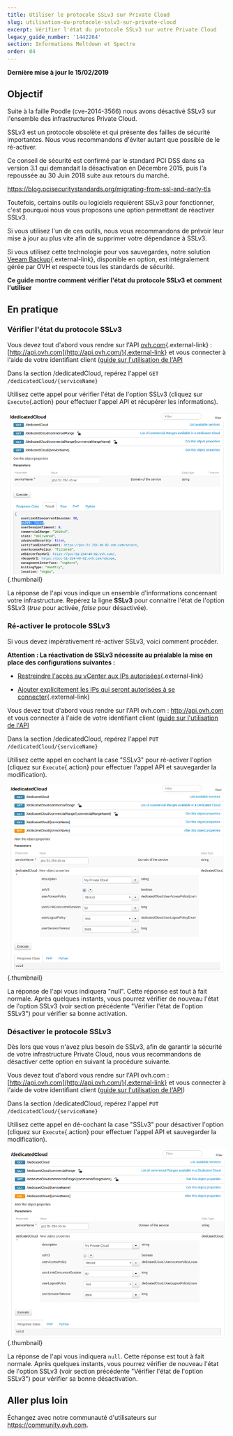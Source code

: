 ```yaml
---
title: Utiliser le protocole SSLv3 sur Private Cloud
slug: utilisation-du-protocole-sslv3-sur-private-cloud
excerpt: Vérifier l'état du protocole SSLv3 sur votre Private Cloud
legacy_guide_number: '1442264'
section: Informations Meltdown et Spectre
order: 04
---
```


**Dernière mise à jour le 15/02/2019**

## Objectif

Suite à la faille Poodle (cve-2014-3566) nous avons désactivé SSLv3 sur l'ensemble des infrastructures Private Cloud.

SSLv3 est un protocole obsolète et qui présente des failles de sécurité importantes. Nous vous recommandons d'éviter autant que possible de le ré-activer.

Ce conseil de sécurité est confirmé par le standard PCI DSS dans sa version 3.1 qui demandait la désactivation en Décembre 2015, puis l'a repoussée au 30 Juin 2018 suite aux retours du marché.

<https://blog.pcisecuritystandards.org/migrating-from-ssl-and-early-tls>

Toutefois, certains outils ou logiciels requièrent SSLv3 pour fonctionner, c'est pourquoi nous vous proposons une option permettant de réactiver SSLv3.

Si vous utilisez l'un de ces outils, nous vous recommandons de prévoir leur mise à jour au plus vite afin de supprimer votre dépendance à SSLv3.

Si vous utilisez cette technologie pour vos sauvegardes, notre solution [Veeam Backup](https://www.ovh.com/fr/private-cloud/options/veeam.xml){.external-link}, disponible en option, est intégralement gérée par OVH et respecte tous les standards de sécurité.

**Ce guide montre comment vérifier l'état du protocole SSLv3 et comment l'utiliser**

## En pratique

### Vérifier l'état du protocole SSLv3

Vous devez tout d'abord vous rendre sur l'API [ovh.com](http://ovh.com){.external-link} : [http://api.ovh.com](http://api.ovh.com/){.external-link} et vous connecter à l'aide de votre identifiant client ([guide sur l'utilisation de l'API](https://docs.ovh.com/fr/private-cloud/connexion-a-l-api-ovh/)

Dans la section /dedicatedCloud, repérez l'appel `GET /dedicatedCloud/{serviceName}`

Utilisez cette appel pour vérifier l'état de l'option SSLv3 (cliquez sur `Execute`{.action} pour effectuer l'appel API et récupérer les informations).

![](images/get_service.png){.thumbnail}

La réponse de l'api vous indique un ensemble d'informations concernant votre infrastructure. Repérez la ligne **SSLv3** pour connaitre l'état de l'option SSLv3 (*true* pour activée, *false* pour désactivée).

### Ré-activer le protocole SSLv3

Si vous devez impérativement ré-activer SSLv3, voici comment procéder.

**Attention : La réactivation de SSLv3 nécessite au préalable la mise en place des configurations suivantes :**

- [Restreindre l'accès au vCenter aux IPs autorisées](https://docs.ovh.com/fr/private-cloud/manager-ovh-private-cloud/#securite){.external-link}

- [Ajouter explicitement les IPs qui seront autorisées à se connecter](https://docs.ovh.com/fr/private-cloud/manager-ovh-private-cloud/#securite){.external-link}

Vous devez tout d'abord vous rendre sur l'API ovh.com : <http://api.ovh.com> et vous connecter à l'aide de votre identifiant client ([guide sur l'utilisation de l'API](https://docs.ovh.com/fr/private-cloud/connexion-a-l-api-ovh/)

Dans la section /dedicatedCloud, repérez l'appel `PUT /dedicatedCloud/{serviceName}`

Utilisez cette appel en cochant la case "SSLv3" pour ré-activer l'option (cliquez sur `Execute`{.action} pour effectuer l'appel API et sauvegarder la modification).

![](images/put_service_name_description.png){.thumbnail}

La réponse de l'api vous indiquera "null". Cette réponse est tout à fait normale. Après quelques instants, vous pourrez vérifier de nouveau l'état de l'option SSLv3 (voir section précédente "Vérifier l'état de l'option SSLv3") pour vérifier sa bonne activation.

### Désactiver le protocole SSLv3

Dès lors que vous n'avez plus besoin de SSLv3, afin de garantir la sécurité de votre infrastructure Private Cloud, nous vous recommandons de désactiver cette option en suivant la procédure suivante.

Vous devez tout d'abord vous rendre sur l'API ovh.com : [http://api.ovh.com](http://api.ovh.com/){.external-link} et vous connecter à l'aide de votre identifiant client ([guide sur l'utilisation de l'API]({legacy}7766879))

Dans la section /dedicatedCloud, repérez l'appel `PUT /dedicatedCloud/{serviceName}`

Utilisez cette appel en dé-cochant la case "SSLv3" pour désactiver l'option (cliquez sur `Execute`{.action} pour effectuer l'appel API et sauvegarder la modification).

![](images/put_service_name.png){.thumbnail}

La réponse de l'api vous indiquera `null`. Cette réponse est tout à fait normale. Après quelques instants, vous pourrez vérifier de nouveau l'état de l'option SSLv3 (voir section précédente "Vérifier l'état de l'option SSLv3") pour vérifier sa bonne désactivation.

## Aller plus loin

Échangez avec notre communauté d'utilisateurs sur <https://community.ovh.com>.